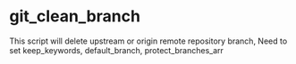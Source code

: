 # git_clean_branch
This script will delete upstream or origin remote repository branch, Need to set keep_keywords, default_branch, protect_branches_arr
